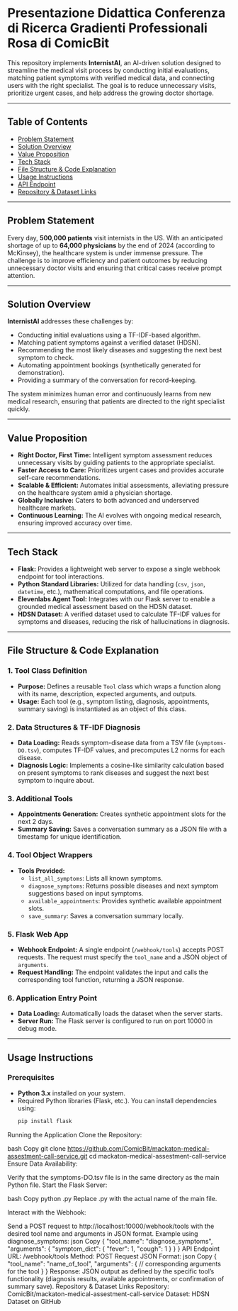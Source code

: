 # Presentazione Didattica Conferenza di Ricerca Gradienti Professionali Rosa di ComicBit

This repository implements **InternistAI**, an AI-driven solution designed to streamline the medical visit process by conducting initial evaluations, matching patient symptoms with verified medical data, and connecting users with the right specialist. The goal is to reduce unnecessary visits, prioritize urgent cases, and help address the growing doctor shortage.

---

## Table of Contents

- [Problem Statement](#problem-statement)
- [Solution Overview](#solution-overview)
- [Value Proposition](#value-proposition)
- [Tech Stack](#tech-stack)
- [File Structure & Code Explanation](#file-structure--code-explanation)
- [Usage Instructions](#usage-instructions)
- [API Endpoint](#api-endpoint)
- [Repository & Dataset Links](#repository--dataset-links)

---

## Problem Statement

Every day, **500,000 patients** visit internists in the US. With an anticipated shortage of up to **64,000 physicians** by the end of 2024 (according to McKinsey), the healthcare system is under immense pressure. The challenge is to improve efficiency and patient outcomes by reducing unnecessary doctor visits and ensuring that critical cases receive prompt attention.

---

## Solution Overview

**InternistAI** addresses these challenges by:
- Conducting initial evaluations using a TF-IDF-based algorithm.
- Matching patient symptoms against a verified dataset (HDSN).
- Recommending the most likely diseases and suggesting the next best symptom to check.
- Automating appointment bookings (synthetically generated for demonstration).
- Providing a summary of the conversation for record-keeping.

The system minimizes human error and continuously learns from new medical research, ensuring that patients are directed to the right specialist quickly.

---

## Value Proposition

- **Right Doctor, First Time:** Intelligent symptom assessment reduces unnecessary visits by guiding patients to the appropriate specialist.
- **Faster Access to Care:** Prioritizes urgent cases and provides accurate self-care recommendations.
- **Scalable & Efficient:** Automates initial assessments, alleviating pressure on the healthcare system amid a physician shortage.
- **Globally Inclusive:** Caters to both advanced and underserved healthcare markets.
- **Continuous Learning:** The AI evolves with ongoing medical research, ensuring improved accuracy over time.

---

## Tech Stack

- **Flask:** Provides a lightweight web server to expose a single webhook endpoint for tool interactions.
- **Python Standard Libraries:** Utilized for data handling (`csv`, `json`, `datetime`, etc.), mathematical computations, and file operations.
- **Elevenlabs Agent Tool:** Integrates with our Flask server to enable a grounded medical assessment based on the HDSN dataset.
- **HDSN Dataset:** A verified dataset used to calculate TF-IDF values for symptoms and diseases, reducing the risk of hallucinations in diagnosis.

---

## File Structure & Code Explanation

### 1. Tool Class Definition
- **Purpose:** Defines a reusable `Tool` class which wraps a function along with its name, description, expected arguments, and outputs.
- **Usage:** Each tool (e.g., symptom listing, diagnosis, appointments, summary saving) is instantiated as an object of this class.

### 2. Data Structures & TF-IDF Diagnosis
- **Data Loading:** Reads symptom-disease data from a TSV file (`symptoms-DO.tsv`), computes TF-IDF values, and precomputes L2 norms for each disease.
- **Diagnosis Logic:** Implements a cosine-like similarity calculation based on present symptoms to rank diseases and suggest the next best symptom to inquire about.

### 3. Additional Tools
- **Appointments Generation:** Creates synthetic appointment slots for the next 2 days.
- **Summary Saving:** Saves a conversation summary as a JSON file with a timestamp for unique identification.

### 4. Tool Object Wrappers
- **Tools Provided:** 
  - `list_all_symptoms`: Lists all known symptoms.
  - `diagnose_symptoms`: Returns possible diseases and next symptom suggestions based on input symptoms.
  - `available_appointments`: Provides synthetic available appointment slots.
  - `save_summary`: Saves a conversation summary locally.

### 5. Flask Web App
- **Webhook Endpoint:** A single endpoint (`/webhook/tools`) accepts POST requests. The request must specify the `tool_name` and a JSON object of `arguments`.
- **Request Handling:** The endpoint validates the input and calls the corresponding tool function, returning a JSON response.

### 6. Application Entry Point
- **Data Loading:** Automatically loads the dataset when the server starts.
- **Server Run:** The Flask server is configured to run on port 10000 in debug mode.

---

## Usage Instructions

### Prerequisites

- **Python 3.x** installed on your system.
- Required Python libraries (Flask, etc.). You can install dependencies using:
  ```bash
  pip install flask
Running the Application
Clone the Repository:

bash
Copy
git clone https://github.com/ComicBit/mackaton-medical-assestment-call-service.git
cd mackaton-medical-assestment-call-service
Ensure Data Availability:

Verify that the symptoms-DO.tsv file is in the same directory as the main Python file.
Start the Flask Server:

bash
Copy
python <filename>.py
Replace <filename>.py with the actual name of the main file.

Interact with the Webhook:

Send a POST request to http://localhost:10000/webhook/tools with the desired tool name and arguments in JSON format.
Example using diagnose_symptoms:
json
Copy
{
  "tool_name": "diagnose_symptoms",
  "arguments": {
    "symptom_dict": {
      "fever": 1,
      "cough": 1
    }
  }
}
API Endpoint
URL: /webhook/tools
Method: POST
Request JSON Format:
json
Copy
{
  "tool_name": "name_of_tool",
  "arguments": {
    // corresponding arguments for the tool
  }
}
Response: JSON output as defined by the specific tool’s functionality (diagnosis results, available appointments, or confirmation of summary save).
Repository & Dataset Links
Repository: ComicBit/mackaton-medical-assestment-call-service
Dataset: HDSN Dataset on GitHub